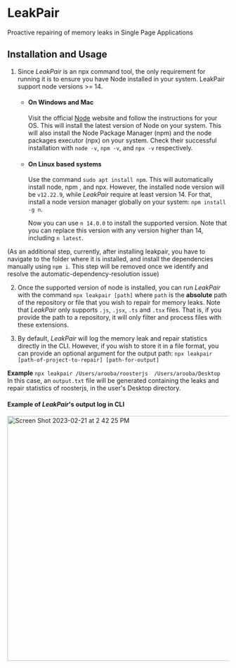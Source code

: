 # LeakPair
Proactive repairing of memory leaks in Single Page Applications

## Installation and Usage

1. Since *LeakPair* is an npx command tool, the only requirement for running it is to ensure you have Node installed in your system. LeakPair support node versions >= 14.
 
     - #### On Windows and Mac
        Visit the official [Node](https://nodejs.org/en/download/) website and follow the instructions for your OS. This will install the latest version of Node on your system. This will also install the Node Package Manager (npm) and the node packages executor (npx) on your system. Check their successful installation with `node -v`, `npm -v`, and `npx -v` respectively.
 
    - #### On Linux based systems
      Use the command `sudo apt install npm`. This will automatically install node, npm , and npx. However, the installed node version will be `v12.22.9`, while *LeakPair* require at least version 14. For that, install a node version manager globally on your system: `npm install -g n`. 

      Now you can use `n 14.0.0` to install the supported version. Note that you can replace this version with any version higher than 14,  including `n latest`.&nbsp;

(As an additional step, currently, after installing leakpair, you have to navigate to the folder where it is installed, and install the dependencies manually using `npm i`. This step will be removed once we identify and resolve the automatic-dependency-resolution issue)

2. Once the supported version of node is installed, you can run *LeakPair* with the command `npx leakpair [path]` where `path` is the **absolute** path of the repository or file that you wish to repair for memory leaks. Note that *LeakPair* only supports `.js`, `.jsx`, `.ts` and `.tsx` files. That is, if you provide the path to a repository, it will only filter and process files with these extensions.

3. By default, *LeakPair* will log the memory leak and repair statistics directly in the CLI. However, if you wish to store it in a file format, you can provide an optional argument for the output path: `npx leakpair [path-of-project-to-repair] [path-for-output]`

**Example** `npx leakpair /Users/arooba/roosterjs  /Users/arooba/Desktop`
<br />
In this case, an `output.txt` file will be generated containing the leaks and repair statistics of roosterjs, in the user's Desktop directory.

#### Example of *LeakPair*'s output log in CLI
<img width="558" alt="Screen Shot 2023-02-21 at 2 42 25 PM" src="https://user-images.githubusercontent.com/56495631/220257699-400404de-0402-4375-9f6d-29e68d9975ad.png">
